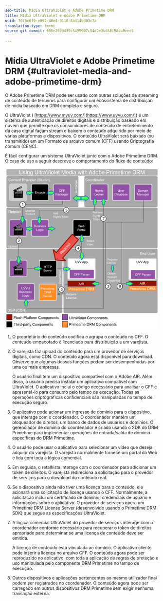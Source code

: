 ```yaml
---
seo-title: Mídia UltraViolet e Adobe Primetime DRM
title: Mídia UltraViolet e Adobe Primetime DRM
uuid: 7076c0f9-e092-48e4-9118-8a414bd03c7a
translation-type: tm+mt
source-git-commit: 635e2893439c5459907c54d2c3bd86f58da0eec5

---
```



# Mídia UltraViolet e Adobe Primetime DRM {#ultraviolet-media-and-adobe-primetime-drm}

O Adobe Primetime DRM pode ser usado com outras soluções de streaming de conteúdo de terceiros para configurar um ecossistema de distribuição de mídia baseado em DRM completo e seguro.

O UltraViolet ( [https://www.myuv.com/](https://www.uvvu.com/)) é um sistema de autenticação de direitos digitais e distribuição baseado em nuvem que permite que os consumidores de conteúdo de entretenimento da casa digital façam stream e baixem o conteúdo adquirido por meio de várias plataformas e dispositivos. O conteúdo UltraViolet será baixado (ou transmitido) em um Formato de arquivo comum (CFF) usando Criptografia comum (CENC).

É fácil configurar um sistema UltraViolet junto com o Adobe Primetime DRM. O caso de uso a seguir descreve o comportamento do fluxo de conteúdo:

<!--<a id="fig_cxy_dc2_44"></a>-->

![](assets/AdobeUV_web.png)

1. O proprietário do conteúdo codifica e agrupa o conteúdo no CFF. O conteúdo empacotado é licenciado para distribuição a um varejista.
1. O varejista faz upload do conteúdo para um provedor de serviços digitais, como CDN. O conteúdo agora está disponível para download. Observe que algumas dessas funções podem ser desempenhadas por uma ou mais empresas.

   O usuário final tem um dispositivo compatível com o Adobe AIR. Além disso, o usuário precisa instalar um aplicativo compatível com UltraViolet. O aplicativo inclui o código necessário para analisar o CFF e apresentá-lo para consumo pelo tempo de execução. Todas as operações criptográficas confidenciais são manipuladas no tempo de execução seguro.
1. O aplicativo pode acionar um ingresso de domínio para o dispositivo, que interage com o coordenador. O coordenador mantém um bloqueador de direitos, um banco de dados de usuários e domínios. O gerenciador de domínio do coordenador é criado usando o SDK do DRM Primetime para implementar operações de entrada/saída de domínio específicas do DRM Primetime.
1. O usuário pode usar o aplicativo para selecionar um vídeo que deseja adquirir do varejista. O varejista normalmente fornece um portal da Web e lida com toda a lógica comercial.
1. Em seguida, o retalhista interage com o coordenador para adicionar um token de direitos. O varejista redireciona a solicitação para o provedor de serviços para o download do conteúdo real.
1. Se o dispositivo ainda não tiver uma licença para o conteúdo, ele acionará uma solicitação de licença usando o CFF. Normalmente, a solicitação inclui um certificado de domínio, credenciais de usuário e informações sobre o aplicativo. O provedor de serviços opera um Primetime DRM License Server (desenvolvido usando o Primetime DRM SDK) que segue as especificações UltraViolet.
1. A lógica comercial UltraViolet do provedor de serviços interage com o coordenador conforme necessário para recuperar o token de direitos apropriado para determinar se uma licença de conteúdo deve ser emitida.

   A licença de conteúdo está vinculada ao domínio. O aplicativo cliente pode inserir a licença no arquivo CFF. O conteúdo agora pode ser reproduzido no aplicativo, com toda a aplicação de regras de proteção e uso manipulada pelo componente DRM Primetime no tempo de execução.
1. Outros dispositivos e aplicações pertencentes ao mesmo utilizador final podem ser registrados no coordenador. O conteúdo agora pode ser carregado em outros dispositivos DRM Primetime sem exigir nenhuma transação externa.